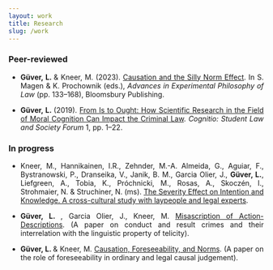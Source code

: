 ```yaml
---
layout: work
title: Research
slug: /work
---
```


### Peer-reviewed

<ul><li><p align="justify"><b>Güver, L. </b> & Kneer, M. (2023). <a href="https://philpapers.org/rec/GVECAT">Causation and the Silly Norm Effect</a>. In S. Magen & K. Prochownik (eds.), <i>Advances in Experimental Philosophy of Law</i> (pp. 133–168), Bloomsbury Publishing.</p></li></ul> 

<ul><li><p align="justify"><b>Güver, L. </b> (2019). <a href="https://philpapers.org/rec/GVEFIT">From Is to Ought: How Scientific Research in the Field of Moral Cognition Can Impact the Criminal Law</a>. <i>Cognitio: Student Law and Society Forum</i> 1, pp. 1–22.</p></li></ul>

### In progress

<ul><li><p align="justify">Kneer, M., Hannikainen, I.R., Zehnder, M.-A. Almeida, G., Aguiar, F., Bystranowski, P., Dranseika, V., Janik, B. M., Garcia Olier, J., <b>Güver, L.</b>, Liefgreen, A., Tobia, K., Próchnicki, M., Rosas, A., Skoczén, I., Strohmaier, N. & Struchiner, N. (ms). <a href="https://www.researchgate.net/publication/358248393_The_Severity_Effect_on_Intention_and_Knowledge_A_cross-cultural_study_with_laypeople_and_legal_experts"> The Severity Effect on Intention and Knowledge. A cross-cultural study with laypeople and legal experts</a>.</p></li> 
 
<li><p align="justify"><b>Güver, L. </b>, Garcia Olier, J., Kneer, M. <a href="https://levinguever.com/assets/documents/MisascriptionAD.pdf"> Misascription of Action-Descriptions</a>. (A paper on conduct and result crimes and their interrelation with the linguistic property of telicity).</p></li>

<li><p align="justify"><b>Güver, L. </b> & Kneer, M. <a href="https://levinguever.com/assets/documents/CausationPoster2.pdf"> Causation, Foreseeability, and Norms</a>. (A paper on the role of foreseeability in ordinary and legal causal judgement).</p></li></ul>  

